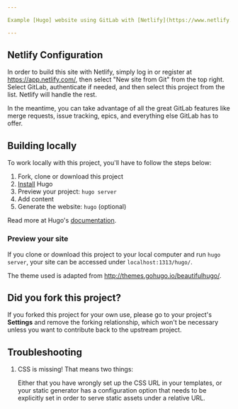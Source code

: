 ```yaml
---

Example [Hugo] website using GitLab with [Netlify](https://www.netlify.com/).

---
```


## Netlify Configuration

In order to build this site with Netlify, simply log in or register at 
https://app.netlify.com/, then select "New site from Git" from the top
right. Select GitLab, authenticate if needed, and then select this
project from the list. Netlify will handle the rest.

In the meantime, you can take advantage of all the great GitLab features
like merge requests, issue tracking, epics, and everything else GitLab has
to offer.

## Building locally

To work locally with this project, you'll have to follow the steps below:

1. Fork, clone or download this project
1. [Install][] Hugo
1. Preview your project: `hugo server`
1. Add content
1. Generate the website: `hugo` (optional)

Read more at Hugo's [documentation][].

### Preview your site

If you clone or download this project to your local computer and run `hugo server`,
your site can be accessed under `localhost:1313/hugo/`.

The theme used is adapted from http://themes.gohugo.io/beautifulhugo/.

## Did you fork this project?

If you forked this project for your own use, please go to your project's
**Settings** and remove the forking relationship, which won't be necessary
unless you want to contribute back to the upstream project.

## Troubleshooting

1. CSS is missing! That means two things:

    Either that you have wrongly set up the CSS URL in your templates, or
    your static generator has a configuration option that needs to be explicitly
    set in order to serve static assets under a relative URL.

[hugo]: https://gohugo.io
[install]: https://gohugo.io/overview/installing/
[documentation]: https://gohugo.io/overview/introduction/

